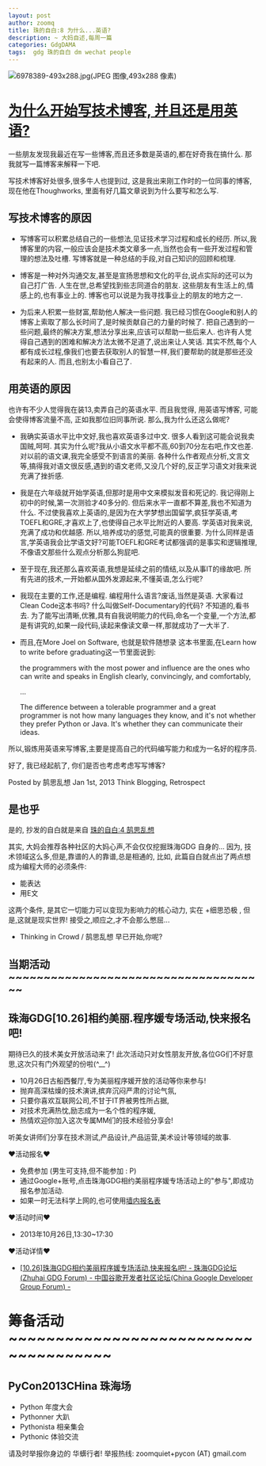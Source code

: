 ```yaml
---
layout: post
author: zoomq
title: 珠的自白:8 为什么...英语?
description: ~ 大妈自述,每周一篇
categories: GdgDAMA
tags:  gdg 珠的自白 dm wechat people
---
```



![6978389-493x288.jpg(JPEG 图像,493x288 像素)](http://file.ynet.com/2/1204/11/6978389-493x288.jpg)

# [为什么开始写技术博客, 并且还是用英语?](http://www.thinkingincrowd.me/blog/2013/01/01/why-i-start-blogging-and-in-english/)


一些朋友发现我最近在写一些博客,而且还多数是英语的,都在好奇我在搞什么. 那我就写一篇博客来解释一下吧. 

写技术博客好处很多,很多牛人也提到过, 这是我出来刚工作时的一位同事的博客, 现在他在Thoughworks, 里面有好几篇文章说到为什么要写和怎么写. 

## 写技术博客的原因

- 写博客可以积累总结自己的一些想法,见证技术学习过程和成长的经历. 所以,我博客里的内容,一般应该会是技术类文章多一点,当然也会有一些开发过程和管理的想法及吐槽. 写博客就是一种总结的手段,对自己知识的回顾和梳理. 

<!--more-->

- 博客是一种对外沟通交友,甚至是宣扬思想和文化的平台,说点实际的还可以为自己打广告. 人生在世,总希望找到些志同道合的朋友. 这些朋友有生活上的,情感上的,也有事业上的. 博客也可以说是为我寻找事业上的朋友的地方之一. 

- 为后来人积累一些财富,帮助他人解决一些问题. 我已经习惯在Google和别人的博客上索取了那么长时间了,是时候贡献自己的力量的时候了. 把自己遇到的一些问题,最终的解决方案,想法分享出来,应该可以帮助一些后来人. 也许有人觉得自己遇到的困难和解决方法太微不足道了,说出来让人笑话. 其实不然,每个人都有成长过程,像我们也要去获取别人的智慧一样,我们要帮助的就是那些还没有起来的人. 而且,也别太小看自己了. 

## 用英语的原因

也许有不少人觉得我在装13,卖弄自己的英语水平. 而且我觉得, 用英语写博客, 可能会使得博客流量不高, 正如我那位旧同事所说. 那么,我为什么还这么做呢?

- 我确实英语水平比中文好,我也喜欢英语多过中文. 很多人看到这可能会说我卖国贼,呵呵. 其实为什么呢?我从小语文水平都不高,60到70分左右吧,作文也差. 对以前的语文课,我完全感受不到语言的美丽. 各种什么作者观点分析,文言文等,搞得我对语文很反感,遇到的语文老师,又没几个好的,反正学习语文对我来说充满了挫折感. 

- 我是在六年级就开始学英语,但那时是用中文来模拟发音和死记的. 我记得刚上初中的时候,第一次测验才40多分的. 但后来水平一直都不算差,我也不知道为什么. 不过使我喜欢上英语的,是因为在大学梦想出国留学,疯狂学英语,考TOEFL和GRE,才喜欢上了,也使得自己水平比附近的人要高. 学英语对我来说,充满了成功和优越感. 所以,培养成功的感觉,可能真的很重要. 为什么同样是语言,学英语我会比学语文好?可能TOEFL和GRE考试都强调的是事实和逻辑推理,不像语文那些什么观点分析那么狗屁吧. 

- 至于现在,我还那么喜欢英语,我想是延续之前的情结,以及从事IT的缘故吧. 所有先进的技术,一开始都从国外发源起来,不懂英语,怎么行呢?

- 我现在主要的工作,还是编程. 编程用什么语言?废话,当然是英语. 大家看过Clean Code这本书吗? 什么叫做Self-Documentary的代码? 不知道的,看书去. 为了能写出清晰,优雅,具有自我说明能力的代码,命名一个变量,一个方法,都是有讲究的,如果一段代码,读起来像读文章一样,那就成功了一大半了. 

- 而且,在More Joel on Software, 也就是软件随想录 这本书里面,在Learn how to write before graduating这一节里面说到:

    the programmers with the most power and influence are the ones who can write and speaks in English clearly, convincingly, and comfortably,

    ... 

    The difference between a tolerable programmer and a great programmer is not how many languages they know, and it's not whether they prefer Python or Java. It's whether they can communicate their ideas.


所以,锻炼用英语来写博客,主要是提高自己的代码编写能力和成为一名好的程序员. 

好了, 我已经起航了, 你们是否也考虑考虑写写博客?

Posted by 鹄思乱想 Jan 1st, 2013 Think Blogging, Retrospect 


## 是也乎
是的, 抄发的自白就是来自
[珠的自白:4 鹄思乱想](http://zhgdg.gitcafe.com/2013-09/dm4-sphinx/)

其实, 大妈会推荐各种社区的大妈心声,不会仅仅挖掘珠海GDG 自身的...
因为, 技术领域这么多,但是,靠谱的人的靠谱,总是相通的,
比如, 此篇自白就点出了两点想成为编程大师的必须条件:

- 能表达
- 用E文

这两个条件, 是其它一切能力可以变现为影响力的核心动力,
实在 +细思恐极 , 但是,这就是现实世界! 接受之,顺应之,才不会那么憋屈...

- Thinking in Crowd / 鹄思乱想 早已开始,你呢?



## 当期活动 ~~~~~~~~~~~~~~~~~~~~~~~~~~~~~~~~~~~~~

## 珠海GDG[10.26]相约美丽.程序媛专场活动,快来报名吧!

期待已久的技术美女开放活动来了!
此次活动只对女性朋友开放,各位GG们不好意思,这次只有门外观望的份啦(^__^)

- 10月26日古船西餐厅,专为美丽程序媛开放的活动等你来参与!
- 抛弃高深枯燥的技术演讲,摈弃沉闷严肃的讨论气氛,
- 只要你喜欢互联网公司,不甘于IT界被男性所占据,
- 对技术充满热忱,励志成为一名个性的程序媛,
- 热情欢迎你加入这次专属MM们的技术经验分享会!

听美女讲师们分享在技术测试,产品设计,产品运营,美术设计等领域的故事. 


❤活动报名❤

- 免费参加 (男生可支持,但不能参加 : P)
- 通过Google+账号,点击珠海GDG相约美丽程序媛专场活动上的"参与",即成功报名参加活动. 
- 如果一时无法科学上网的,也可使用[墙内报名表](http://f.jeffkit.info/zoomquiet/gdg1026lady/)


❤活动时间❤

- 2013年10月26日,13:30~17:30


❤活动详情❤

- [[10.26]珠海GDG相约美丽程序媛专场活动,快来报名吧! - 珠海GDG论坛 (Zhuhai GDG Forum) - 中国谷歌开发者社区论坛(China Google Developer Group Forum) -](http://www.chinagdg.com/thread-3081-1-1.html)


# 筹备活动 ~~~~~~~~~~~~~~~~~~~~~~~~~~~~~~~~~~~~~

## PyCon2013CHina 珠海场

- Python 年度大会
- Pythonner 大趴
- Pythonista 相亲集会
- Pythonic 体验交流

请及时举报你身边的 华蠎行者!
举报热线: zoomquiet+pycon (AT) gmail.com



